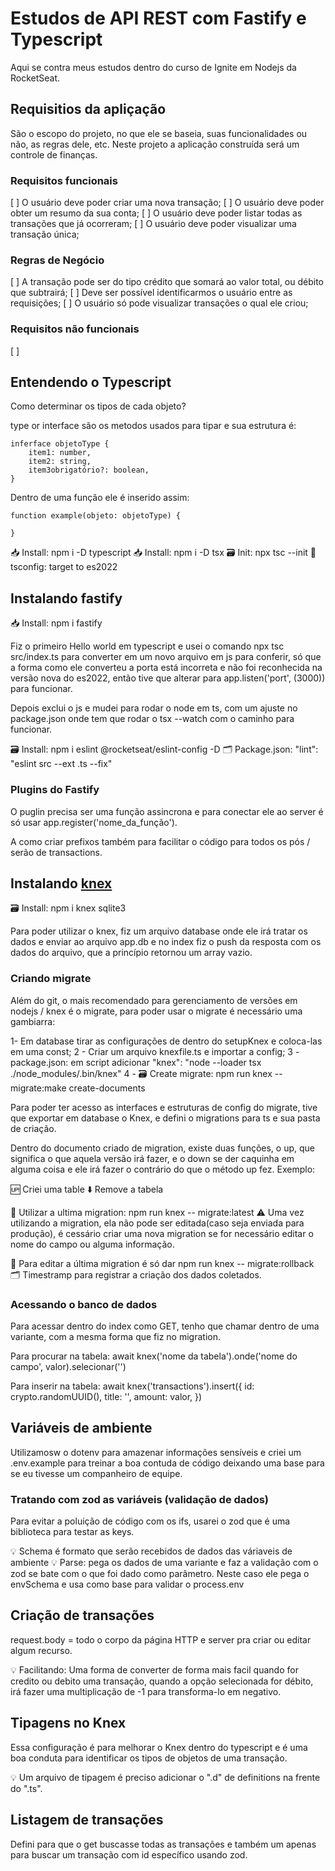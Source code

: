 # Estudos de API REST com Fastify e Typescript

Aqui se contra meus estudos dentro do curso de Ignite em Nodejs da RocketSeat.

## Requisitios da apliçação

São o escopo do projeto, no que ele se baseia, suas funcionalidades ou não, as regras dele, etc. Neste projeto a aplicação construída será um controle de finanças.

### Requisitos funcionais

[ ] O usuário deve poder criar uma nova transação;
[ ] O usuário deve poder obter um resumo da sua conta;
[ ] O usuário deve poder listar todas as transações que já ocorreram;
[ ] O usuário deve poder visualizar uma transação única;

### Regras de Negócio

[ ] A transação pode ser do tipo crédito que somará ao valor total, ou débito que subtrairá;
[ ] Deve ser possível identificarmos o usuário entre as requisições;
[ ] O usuário só pode visualizar transações o qual ele criou;

### Requisitos não funcionais

[ ]

## Entendendo o Typescript

Como determinar os tipos de cada objeto?

type or interface são os metodos usados para tipar e sua estrutura é:

    inferface objetoType {
        item1: number,
        item2: string,
        item3obrigatório?: boolean,
    }

Dentro de uma função ele é inserido assim:

    function example(objeto: objetoType) {

    }

📥 Install: npm i -D typescript
📥 Install: npm i -D tsx
🗃️ Init: npx tsc --init
🔁 tsconfig: target to es2022

## Instalando fastify

📥 Install: npm i fastify

Fiz o primeiro Hello world em typescript e usei o comando npx tsc src/index.ts para converter em um novo arquivo em js para conferir, só que a forma como ele converteu a porta está incorreta e não foi reconhecida na versão nova do es2022, então tive que alterar para app.listen('port', (3000)) para funcionar.

Depois exclui o js e mudei para rodar o node em ts, com um ajuste no package.json onde tem que rodar o tsx --watch com o caminho para funcionar.

🗃️ Install: npm i eslint @rocketseat/eslint-config -D
🗂️ Package.json: "lint": "eslint src --ext .ts --fix"

### Plugins do Fastify

O puglin precisa ser uma função assincrona e para conectar ele ao server é só usar app.register('nome_da_função').

A como criar prefixos também para facilitar o código para todos os pós / serão de transactions.

## Instalando [knex](https://knexjs.org/guide/#node-js)

🗃️ Install: npm i knex sqlite3

Para poder utilizar o knex, fiz um arquivo database onde ele irá tratar os dados e enviar ao arquivo app.db e no index fiz o push da resposta com os dados do arquivo, que a princípio retornou um array vazio.

### Criando migrate

Além do git, o mais recomendado para gerenciamento de versões em nodejs / knex é o migrate, para poder usar o migrate é necessário uma gambiarra:

1- Em database tirar as configurações de dentro do setupKnex e coloca-las em uma const;
2 - Criar um arquivo knexfile.ts e importar a config;
3 - package.json: em script adicionar "knex": "node --loader tsx ./node_modules/.bin/knex"
4 - 🗃️ Create migrate: npm run knex -- migrate:make create-documents

Para poder ter acesso as interfaces e estruturas de config do migrate, tive que exportar em database o Knex, e defini o migrations para ts e sua pasta de criação.

Dentro do documento criado de migration, existe duas funções, o up, que significa o que aquela versão irá fazer, e o down se der caquinha em alguma coisa e ele irá fazer o contrário do que o método up fez. Exemplo:

🆙 Criei uma table
⬇️ Remove a tabela

🔀 Utilizar a ultima migration: npm run knex -- migrate:latest
⚠️ Uma vez utilizando a migration, ela não pode ser editada(caso seja enviada para produção), é cessário criar uma nova migration se for necessário editar o nome do campo ou alguma informação.

📝 Para editar a última migration é só dar npm run knex -- migrate:rollback
🗂️ Timestramp para registrar a criação dos dados coletados.

### Acessando o banco de dados

Para acessar dentro do index como GET, tenho que chamar dentro de uma variante, com a mesma forma que fiz no migration.

Para procurar na tabela:
await knex('nome da tabela').onde('nome do campo', valor).selecionar('')

Para inserir na tabela:
await knex('transactions').insert({
id: crypto.randomUUID(),
title: '',
amount: valor,
})

## Variáveis de ambiente

Utilizamosw o dotenv para amazenar informações sensíveis e criei um .env.example para treinar a boa contuda de código deixando uma base para se eu tivesse um companheiro de equipe.

### Tratando com zod as variáveis (validação de dados)

Para evitar a poluição de código com os ifs, usarei o zod que é uma biblioteca para testar as keys.

💡 Schema é formato que serão recebidos de dados das váriaveis de ambiente
💡 Parse: pega os dados de uma variante e faz a validação com o zod se bate com o que foi dado como parâmetro. Neste caso ele pega o envSchema e usa como base para validar o process.env

## Criação de transações

request.body = todo o corpo da página HTTP e server pra criar ou editar algum recurso.

💡 Facilitando: Uma forma de converter de forma mais facil quando for credito ou debito uma transação, quando a opção selecionada for débito, irá fazer uma multiplicação de -1 para transforma-lo em negativo.

## Tipagens no Knex

Essa configuração é para melhorar o Knex dentro do typescript e é uma boa conduta para identificar os tipos de objetos de uma transação.

💡 Um arquivo de tipagem é preciso adicionar o ".d" de definitions na frente do ".ts".

## Listagem de transações

Defini para que o get buscasse todas as transações e também um apenas para buscar um transação com id específico usando zod.